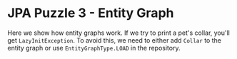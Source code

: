 # JPA Puzzle 3 - Entity Graph

Here we show how entity graphs work. If we try to print a pet's collar, you'll get `LazyInitException`. To avoid this, 
we need to either add `Collar` to the entity graph or use `EntityGraphType.LOAD` in the repository.